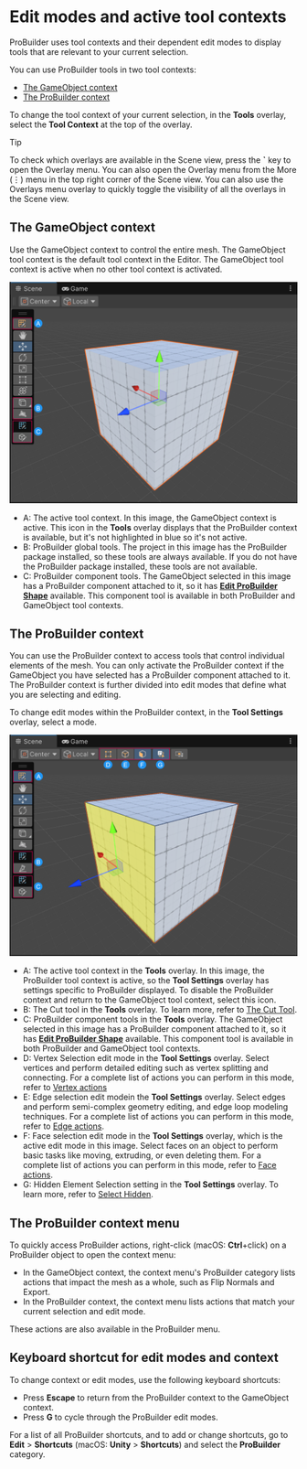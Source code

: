 # Edit modes and active tool contexts

ProBuilder uses tool contexts and their dependent edit modes to display tools that are relevant to your current selection. 

You can use ProBuilder tools in two tool contexts: 

* [The GameObject context](#the-gameobject-context)
* [The ProBuilder context](#the-probuilder-context)

To change the tool context of your current selection, in the **Tools** overlay, select the **Tool Context** at the top of the overlay.

> [!TIP]
> To check which overlays are available in the Scene view, press the **`** key to open the Overlay menu. You can also open the Overlay menu from the More (⋮) menu in the top right corner of the Scene view. You can also use the Overlays menu overlay to quickly toggle the visibility of all the overlays in the Scene view.


## The GameObject context

Use the GameObject context to control the entire mesh. The GameObject tool context is the default tool context in the Editor. The GameObject tool context is active when no other tool context is activated.   
    
![The GameObject context changes the options you can use in both the Tools and Tool Context overlay to those that control the entire GameObject](images/GameObjectContextOverlays.png)

* A: The active tool context. In this image, the GameObject context is active. This icon in the **Tools** overlay displays that the ProBuilder context is available, but it's not highlighted in blue so it's not active. 
* B: ProBuilder global tools. The project in this image has the ProBuilder package installed, so these tools are always available. If you do not have the ProBuilder package installed, these tools are not available.
* C: ProBuilder component tools. The GameObject selected in this image has a ProBuilder component attached to it, so it has [**Edit ProBuilder Shape**](workflow-edit) available. This component tool is available in both ProBuilder and GameObject tool contexts. 


## The ProBuilder context

You can use the ProBuilder context to access tools that control individual elements of the mesh. You can only activate the ProBuilder context if the GameObject you have selected has a ProBuilder component attached to it. The ProBuilder context is further divided into edit modes that define what you are selecting and editing. 

To change edit modes within the ProBuilder context, in the ****Tool Settings**** overlay, select a mode. 

![The ProBuilder context changes the options you can use in both the **Tools** and **Tool Settings** overlay to those that change individual parts of a ProBuilder object](images/ProBuilderContextOverlays.png)


* A: The active tool context in the **Tools** overlay. In this image, the ProBuilder tool context is active, so the **Tool Settings** overlay has settings specific to ProBuilder displayed. To disable the ProBuilder context and return to the GameObject tool context, select this icon. 
* B: The Cut tool in the **Tools** overlay. To learn more, refer to [The Cut Tool](cut-tool).
* C: ProBuilder component tools in the **Tools** overlay. The GameObject selected in this image has a ProBuilder component attached to it, so it has [**Edit ProBuilder Shape**](workflow-edit) available. This component tool is available in both ProBuilder and GameObject tool contexts. 
* D: Vertex Selection edit mode in the **Tool Settings** overlay. Select vertices and perform detailed editing such as vertex splitting and connecting. For a complete list of actions you can perform in this mode, refer to [Vertex actions](vertex.md)
* E: Edge selection edit modein the **Tool Settings** overlay. Select edges and perform semi-complex geometry editing, and edge loop modeling techniques. For a complete list of actions you can perform in this mode, refer to [Edge actions](edge.md).
* F: Face selection edit mode in the **Tool Settings** overlay, which is the active edit mode in this image. Select faces on an object to perform basic tasks like moving, extruding, or even deleting them. For a complete list of actions you can perform in this mode, refer to [Face actions](face.md).
* G: Hidden Element Selection setting in the **Tool Settings** overlay. To learn more, refer to [Select Hidden](Selection_SelectHidden).






## The ProBuilder context menu

To quickly access ProBuilder actions, right-click (macOS: **Ctrl**+click) on a ProBuilder object to open the context menu:

* In the GameObject context, the context menu's ProBuilder category lists actions that impact the mesh as a whole, such as Flip Normals and Export.
* In the ProBuilder context, the context menu lists actions that match your current selection and edit mode.

These actions are also available in the ProBuilder menu.

## Keyboard shortcut for edit modes and context

To change context or edit modes, use the following keyboard shortcuts:

* Press **Escape** to return from the ProBuilder context to the GameObject context.
* Press **G** to cycle through the ProBuilder edit modes.

For a list of all ProBuilder shortcuts, and to add or change shortcuts, go to **Edit** > **Shortcuts** (macOS: **Unity** > **Shortcuts**) and select the **ProBuilder** category.
